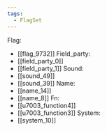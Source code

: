 ```yaml
---
tags:
  - FlagSet
---
```

Flag:
- [[flag_9732]]
Field_party:
- [[field_party_0]]
- [[field_party_1]]
Sound:
- [[sound_49]]
- [[sound_39]]
Name:
- [[name_14]]
- [[name_8]]
Fn:
- [[u7003_function4]]
- [[u7003_function3]]
System:
- [[system_10]]
